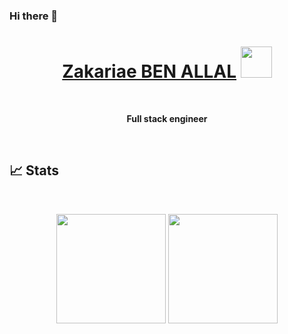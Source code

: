### Hi there 👋

<!--
**benallalzakariae/benallalzakariae** is a ✨ _special_ ✨ repository because its `README.md` (this file) appears on your GitHub profile.

Here are some ideas to get you started:

- 🔭 I’m currently working on ...
- 🌱 I’m currently learning ...
- 👯 I’m looking to collaborate on ...
- 🤔 I’m looking for help with ...
- 💬 Ask me about ...
- 📫 How to reach me: ...
- 😄 Pronouns: ...
- ⚡ Fun fact: ...
-->

<h1 align="center"><a href="#">Zakariae BEN ALLAL</a> <img src = "https://raw.githubusercontent.com/MartinHeinz/MartinHeinz/master/wave.gif" width = 50px> </h1>

 

<p align="center">
<strong>Full stack engineer</strong>
</p>

 

## 📈 Stats

 

<p align=center>
<img height=175 align="center" src="https://github-readme-stats.vercel.app/api?username=benallalzakariae&show_icons=true&theme=tokyonight" />
<img height=175 align="center" src="https://github-readme-stats.vercel.app/api/top-langs/?username=benallalzakariae&layout=compact&theme=tokyonight&langs_count=8" />
</p>
